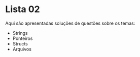 # Lista 02

Aqui são apresentadas soluções de questões sobre os temas:
- Strings
- Ponteiros
- Structs
- Arquivos